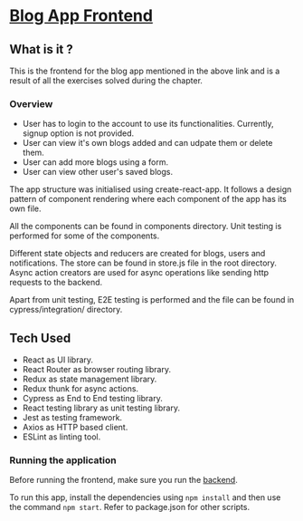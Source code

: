 # [Blog App Frontend](https://fullstackopen.com/en/part5)

## What is it ?
This is the frontend for the blog app mentioned in the above link and is a result of all the exercises solved during the chapter.

### Overview
- User has to login to the account to use its functionalities. Currently, signup option is not provided. 
- User can view it's own blogs added and can udpate them or delete them.
- User can add more blogs using a form.
- User can view other user's saved blogs.

The app structure was initialised using create-react-app. It follows a design pattern of component rendering where each component of the app has its own file.

All the components can be found in components directory. Unit testing is performed for some of the components.

Different state objects and reducers are created for blogs, users and notifications. The store can be found in store.js file in the root directory. Async action creators are used for async operations like sending http requests to the backend.

Apart from unit testing, E2E testing is performed and the file can be found in cypress/integration/ directory.

## Tech Used

- React as UI library.
- React Router as browser routing library. 
- Redux as state management library.
- Redux thunk for async actions.
- Cypress as End to End testing library.
- React testing library as unit testing library.
- Jest as testing framework.
- Axios as HTTP based client.
- ESLint as linting tool.

### Running the application
Before running the frontend, make sure you run the [backend](https://github.com/foolhardy21/fullstack-Helsinki/tree/main/Part%204).

To run this app, install the dependencies using `npm install` and then use the command `npm start`. Refer to package.json for other scripts.
